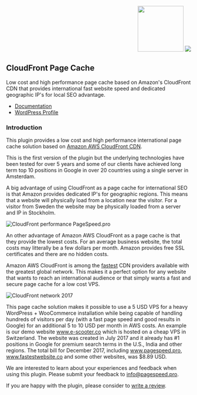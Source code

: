 <p align="right"><img src="https://github.com/optimalisatie/cloudfront-page-cache/blob/master/admin/images/amazon-cloudfront.png" height="125"> <img src="https://github.com/optimalisatie/cloudfront-page-cache/blob/master/admin/images/aws-cloudfront-100.png"></p> 

## CloudFront Page Cache

Low cost and high performance page cache based on Amazon's CloudFront CDN that provides international fast website speed and dedicated geographic IP's for local SEO advantage.

* <a href="https://wordpress.org/support/plugin/cloudfront-page-cache/">Documentation</a>
* <a href="https://wordpress.org/support/plugin/cloudfront-page-cache/">WordPress Profile</a>

### Introduction

This plugin provides a low cost and high performance international page cache solution based on [Amazon AWS CloudFront CDN](https://aws.amazon.com/cloudfront/).

This is the first version of the plugin but the underlying technologies have been tested for over 5 years and some of our clients have achieved long term top 10 positions in Google in over 20 countries using a single server in Amsterdam.

A big advantage of using CloudFront as a page cache for international SEO is that Amazon provides dedicated IP's for geographic regions. This means that a website will physically load from a location near the visitor. For a visitor from Sweden the website may be physically loaded from a server and IP in Stockholm.

![CloudFront performance PageSpeed.pro](https://github.com/optimalisatie/cloudfront-page-cache/blob/master/admin/images/pagespeed-aws-cloudfront.png)

An other advantage of Amazon AWS CloudFront as a page cache is that they provide the lowest costs. For an average business website, the total costs may litterally be a few dollars per month. Amazon provides free SSL certificates and there are no hidden costs.

Amazon AWS CloudFront is among the [fastest](https://encrypted.google.com/search?q=cloudfront+vs) CDN providers available with the greatest global network. This makes it a perfect option for any website that wants to reach an international audience or that simply wants a fast and secure page cache for a low cost VPS.

![CloudFront network 2017](https://github.com/optimalisatie/cloudfront-page-cache/blob/master/admin/images/aws-cloudfront-network-2017.png)

This page cache solution makes it possible to use a 5 USD VPS for a heavy WordPress + WooCommerce installation while being capable of handling hundreds of visitors per day (with a fast page speed and good results in Google) for an additional 5 to 10 USD per month in AWS costs. An example is our demo website www.e-scooter.co which is hosted on a cheap VPS in Switzerland. The website was created in July 2017 and it already has #1 positions in Google for premium search terms in the U.S., India and other regions. The total bill for December 2017, including www.pagespeed.pro, www.fastestwebsite.co and some other websites, was $8.89 USD.

We are interested to learn about your experiences and feedback when using this plugin. Please submit your feedback to [info@pagespeed.pro](mailto:info@pagespeed.pro).

If you are happy with the plugin, please consider to [write a review](https://wordpress.org/support/plugin/cloudfront-page-cache/reviews/).
